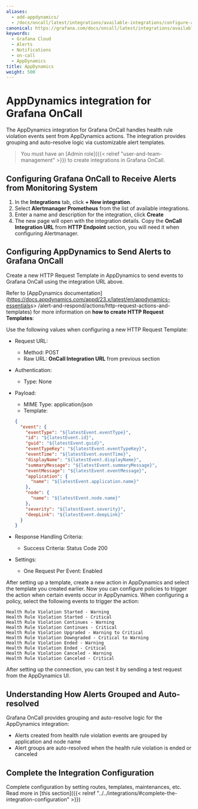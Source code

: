```yaml
---
aliases:
  - add-appdynamics/
  - /docs/oncall/latest/integrations/available-integrations/configure-appdynamics/
canonical: https://grafana.com/docs/oncall/latest/integrations/available-integrations/configure-appdynamics/
keywords:
  - Grafana Cloud
  - Alerts
  - Notifications
  - on-call
  - AppDynamics
title: AppDynamics
weight: 500
---
```


# AppDynamics integration for Grafana OnCall

The AppDynamics integration for Grafana OnCall handles health rule violation events sent from AppDynamics actions.
The integration provides grouping and auto-resolve logic via customizable alert templates.

> You must have an [Admin role]({{< relref "user-and-team-management" >}}) to create integrations in Grafana OnCall.

## Configuring Grafana OnCall to Receive Alerts from Monitoring System

1. In the **Integrations** tab, click **+ New integration**.
2. Select **Alertmanager Prometheus** from the list of available integrations.
3. Enter a name and description for the integration, click **Create**
4. The new page will open with the integration details. Copy the **OnCall Integration URL** from **HTTP Endpoint** section,
you will need it when configuring Alertmanager.

## Configuring AppDynamics to Send Alerts to Grafana OnCall

Create a new HTTP Request Template in AppDynamics to send events to Grafana OnCall using the integration URL above.

Refer to [AppDynamics documentation](<https://docs.appdynamics.com/appd/23.x/latest/en/appdynamics-essentials>s>
/alert-and-respond/actions/http-request-actions-and-templates) for more information on **how to create HTTP Request Templates**:

Use the following values when configuring a new HTTP Request Template:

* Request URL:
  * Method: POST
  * Raw URL: **OnCall Integration URL** from previous section
* Authentication:
  * Type: None
* Payload:
  * MIME Type: application/json
  * Template:

  ```json
  {
    "event": {
      "eventType": "${latestEvent.eventType}",
      "id": "${latestEvent.id}",
      "guid": "${latestEvent.guid}",
      "eventTypeKey": "${latestEvent.eventTypeKey}",
      "eventTime": "${latestEvent.eventTime}",
      "displayName": "${latestEvent.displayName}",
      "summaryMessage": "${latestEvent.summaryMessage}",
      "eventMessage": "${latestEvent.eventMessage}",
      "application": {
        "name": "${latestEvent.application.name}"
      },
      "node": {
        "name": "${latestEvent.node.name}"
      },
      "severity": "${latestEvent.severity}",
      "deepLink": "${latestEvent.deepLink}"
    }
  }
  ```

* Response Handling Criteria:
  * Success Criteria: Status Code 200
* Settings:
  * One Request Per Event: Enabled

After setting up a template, create a new action in AppDynamics and select the template you created earlier.
Now you can configure policies to trigger the action when certain events occur in AppDynamics.
When configuring a policy, select the following events to trigger the action:

```plain
Health Rule Violation Started - Warning
Health Rule Violation Started - Critical
Health Rule Violation Continues - Warning
Health Rule Violation Continues - Critical
Health Rule Violation Upgraded - Warning to Critical
Health Rule Violation Downgraded - Critical to Warning
Health Rule Violation Ended - Warning
Health Rule Violation Ended - Critical
Health Rule Violation Canceled - Warning
Health Rule Violation Canceled - Critical
```

After setting up the connection, you can test it by sending a test request from the AppDynamics UI.

## Understanding How Alerts Grouped and Auto-resolved

Grafana OnCall provides grouping and auto-resolve logic for the AppDynamics integration:

* Alerts created from health rule violation events are grouped by application and node name
* Alert groups are auto-resolved when the health rule violation is ended or canceled

## Complete the Integration Configuration

Complete configuration by setting routes, templates, maintenances, etc. Read more in
[this section]({{< relref "../../integrations/#complete-the-integration-configuration" >}})
